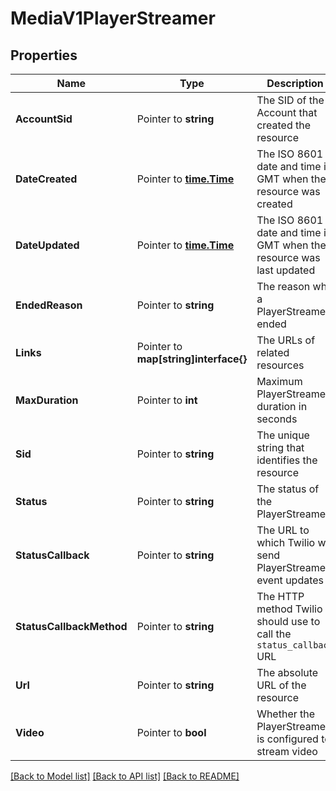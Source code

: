 # MediaV1PlayerStreamer

## Properties

Name | Type | Description | Notes
------------ | ------------- | ------------- | -------------
**AccountSid** | Pointer to **string** | The SID of the Account that created the resource |
**DateCreated** | Pointer to [**time.Time**](time.Time.md) | The ISO 8601 date and time in GMT when the resource was created |
**DateUpdated** | Pointer to [**time.Time**](time.Time.md) | The ISO 8601 date and time in GMT when the resource was last updated |
**EndedReason** | Pointer to **string** | The reason why a PlayerStreamer ended |
**Links** | Pointer to **map[string]interface{}** | The URLs of related resources |
**MaxDuration** | Pointer to **int** | Maximum PlayerStreamer duration in seconds |
**Sid** | Pointer to **string** | The unique string that identifies the resource |
**Status** | Pointer to **string** | The status of the PlayerStreamer |
**StatusCallback** | Pointer to **string** | The URL to which Twilio will send PlayerStreamer event updates |
**StatusCallbackMethod** | Pointer to **string** | The HTTP method Twilio should use to call the `status_callback` URL |
**Url** | Pointer to **string** | The absolute URL of the resource |
**Video** | Pointer to **bool** | Whether the PlayerStreamer is configured to stream video |

[[Back to Model list]](../README.md#documentation-for-models) [[Back to API list]](../README.md#documentation-for-api-endpoints) [[Back to README]](../README.md)


